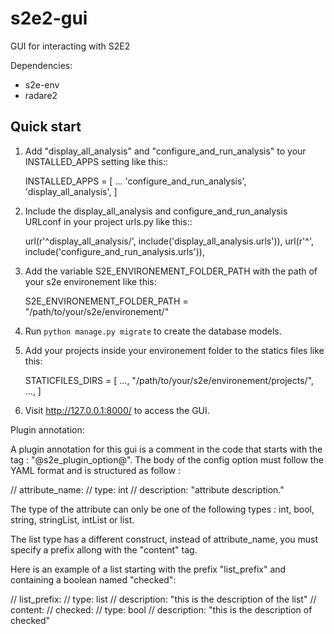 # s2e2-gui
GUI for interacting with S2E2

Dependencies: 
- s2e-env
- radare2


Quick start
-----------

1. Add "display_all_analysis" and "configure_and_run_analysis" to your INSTALLED_APPS setting like this::

    INSTALLED_APPS = [
        ...
        'configure_and_run_analysis',
		'display_all_analysis',
    ]

2. Include the display_all_analysis and configure_and_run_analysis URLconf in your project urls.py like this::

	url(r'^display_all_analysis/', include('display_all_analysis.urls')),
	url(r'^', include('configure_and_run_analysis.urls')),

3. Add the variable S2E_ENVIRONEMENT_FOLDER_PATH with the path of your s2e environement like this:
	
	S2E_ENVIRONEMENT_FOLDER_PATH = "/path/to/your/s2e/environement/"

4. Run `python manage.py migrate` to create the database models.

5. Add your projects inside your environement folder to the statics files like this: 
	
	STATICFILES_DIRS = [
		...,
		"/path/to/your/s2e/environement/projects/",
		...,
	]

6. Visit http://127.0.0.1:8000/ to access the GUI.


Plugin annotation:

A plugin annotation for this gui is a comment in the code that starts with the tag : "@s2e_plugin_option@".
The body of the config option must follow the YAML format and is structured as follow : 

// attribute_name:
//   type: int
//   description: "attribute description."

The type of the attribute can only be one of the following types : int, bool, string, stringList, intList or list.

The list type has a different construct, instead of attribute_name, you must specify a prefix allong with the "content" tag.

Here is an example of a list starting with the prefix "list_prefix" and containing a boolean named "checked":

// list_prefix:
//   type: list
//   description: "this is the description of the list"
//   content: 
//     checked:
//       type: bool
//       description: "this is the description of checked"
